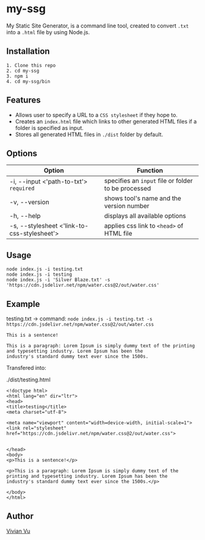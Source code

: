 # my-ssg

My Static Site Generator, is a command line tool, created to convert `.txt` into a `.html` file by using Node.js.

## Installation

```
1. Clone this repo
2. cd my-ssg
3. npm i
4. cd my-ssg/bin
```

## Features

- Allows user to specify a URL to a `CSS stylesheet` if they hope to.
- Creates an `index.html` file which links to other generated HTML files if a folder is specified as input.
- Stores all generated HTML files in `./dist` folder by default.

## Options

| Option                                      | Function                                            |
| ------------------------------------------- | --------------------------------------------------- |
| -i, --input <'path-to-txt'> `required`      | specifies an `input` file or folder to be processed |
| -v, --version                               | shows tool's name and the version number            |
| -h, --help                                  | displays all available options                      |
| -s, --stylesheet <'link-to-css-stylesheet'> | applies css link to `<head>` of HTML file           |

## Usage

```
node index.js -i testing.txt
node index.js -i testing
node index.js -i 'Silver Blaze.txt' -s 'https://cdn.jsdelivr.net/npm/water.css@2/out/water.css'
```

## Example

testing.txt -> command: `node index.js -i testing.txt -s https://cdn.jsdelivr.net/npm/water.css@2/out/water.css`

```
This is a sentence!

This is a paragraph: Lorem Ipsum is simply dummy text of the printing and typesetting industry. Lorem Ipsum has been the
industry's standard dummy text ever since the 1500s.
```

Transfered into:

./dist/testing.html

```
<!doctype html>
<html lang="en" dir="ltr">
<head>
<title>testing</title>
<meta charset="utf-8">

<meta name="viewport" content="width=device-width, initial-scale=1">
<link rel="stylesheet" href="https://cdn.jsdelivr.net/npm/water.css@2/out/water.css">


</head>
<body>
<p>This is a sentence!</p>

<p>This is a paragraph: Lorem Ipsum is simply dummy text of the printing and typesetting industry. Lorem Ipsum has been the
industry's standard dummy text ever since the 1500s.</p>

</body>
</html>
```

## Author

[Vivian Vu](https://dev.to/vivianvu)
